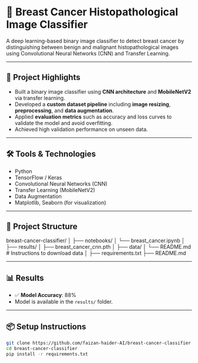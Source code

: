 # 🧠 Breast Cancer Histopathological Image Classifier

A deep learning-based binary image classifier to detect breast cancer by distinguishing between benign and malignant histopathological images using Convolutional Neural Networks (CNN) and Transfer Learning.

---

## 🚀 Project Highlights

- Built a binary image classifier using **CNN architecture** and **MobileNetV2** via transfer learning.
- Developed a **custom dataset pipeline** including **image resizing**, **preprocessing**, and **data augmentation**.
- Applied **evaluation metrics** such as accuracy and loss curves to validate the model and avoid overfitting.
- Achieved high validation performance on unseen data.

---

## 🛠️ Tools & Technologies

- Python  
- TensorFlow / Keras  
- Convolutional Neural Networks (CNN)  
- Transfer Learning (MobileNetV2)  
- Data Augmentation  
- Matplotlib, Seaborn (for visualization)

---

## 📁 Project Structure

breast-cancer-classifier/
│
├── notebooks/
│ └── breast_cancer.ipynb
│
├── results/
│ ├── breast_cancer_cnn.pth
│
├── data/
│ └── README.md # Instructions to download data
│
├── requirements.txt
├── README.md


---

## 📊 Results

- ✅ **Model Accuracy**: 88%
- Model  is  available in the `results/` folder.

---

## 📦 Setup Instructions

```bash
git clone https://github.com/faizan-haider-AI/breast-cancer-classifier.git
cd breast-cancer-classifier
pip install -r requirements.txt
